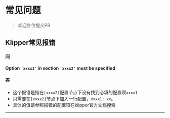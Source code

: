 # 常见问题

> 欢迎各位提交PR

## Klipper常见报错


<!-- tabs:start -->

#### **问**

**Option `'xxxx1'` in section `'xxxx2'` must be specified**

#### **答**

* 这个报错是指在`[xxxx2]`配置节点下没有找到必填的配置项`xxxx1`
* 只需要在`[xxxx2]`节点下加入一行配置，`xxxx1: xx`。
* 具体的值请参照报错的配置项在klipper官方文档搜索

<!-- tabs:end -->

---